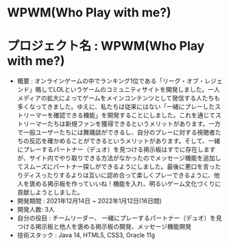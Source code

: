 # WPWM(Who Play with me?)
# プロジェクト名 : WPWM(Who Play with me?)
* 概要 : オンラインゲームの中でランキング1位である「リーグ・オブ・レジェンド」略してLOLというゲームのコミュニティサイトを開発しました。一人メディアの拡大によってゲームをメインコンテンツとして発信する人たちも多くなってきました。ゆえに、私たちは従来にはない「一緒にプレーしたストリーマーを確認できる機能」を開発することにしました。これを通じてストリーマーたちは新規ファンを獲得できるというメリットがあります。一方で一般ユーザーたちには舞踊談ができるし、自分のプレーに対する視聴者たちの反応を確かめることができるというメリットがあります。そして、一緒にプレーするパートナー（デュオ）を見つける掲示板はすでに存在しますが、サイト内でやり取りできる方法がなかったのでメッセージ機能を追加してスムーズにパートナー探しができるようにしました。最後に悪口を言ったりディスったりするよりは互いに認め合って楽しくプレーできるように、他人を褒める掲示板を作っていいね！機能を入れ、明るいゲーム文化づくりに貢献しようとしました。
* 開発期間 : 2021年12月14日 ~ 2022年1月12日(16日間)
* 開発人数: 3人
* 自分の役目 : チームリーダー、 一緒にプレーするパートナー（デュオ）を見つける掲示板と他人を褒める掲示板の開発、メッセージ機能開発
* 技術スタック : Java 14, HTML5, CSS3, Oracle 11g
